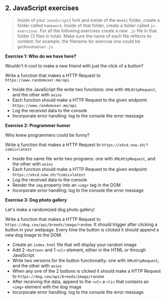 ## **2. JavaScript exercises**

> Inside of your `JavaScript3` fork and inside of the `Week1` folder, create a folder called `homework`. Inside of that folder, create a folder called `js-exercises`. For all the following exercises create a new `.js` file in that folder (3 files in total). Make sure the name of each file reflects its content: for example, the filename for exercise one could be `getRandomUser.js`.

**Exercise 1: Who do we have here?**

Wouldn't it cool to make a new friend with just the click of a button?

Write a function that makes a HTTP Request to `https://www.randomuser.me/api`

- Inside the JavaScript file write two functions: one with `XMLHttpRequest`, and the other with `axios`
- Each function should make a HTTP Request to the given endpoint: `https://www.randomuser.me/api`
- Log the received data to the console
- Incorporate error handling: log to the console the error message

**Exercise 2: Programmer humor**

Who knew programmers could be funny?

Write a function that makes a HTTP Request to `https://xkcd.now.sh/?comic=latest`

- Inside the same file write two programs: one with `XMLHttpRequest`, and the other with `axios`
- Each function should make a HTTP Request to the given endpoint: `https://xkcd.now.sh/?comic=latest`
- Log the received data to the console
- Render the `img` property into an `<img>` tag in the DOM
- Incorporate error handling: log to the console the error message

**Exercise 3: Dog photo gallery**

Let's make a randomized dog photo gallery!

Write a function that makes a HTTP Request to `https://dog.ceo/api/breeds/image/random`. It should trigger after clicking a button in your webpage. Every time the button is clicked it should append a new dog image to the DOM.

- Create an `index.html` file that will display your random image
- Add 2 `<button>` and 1 `<ul>` element, either in the HTML or through JavaScript
- Write two versions for the button functionality: one with `XMLHttpRequest`, and the other with `axios`
- When any one of the 2 buttons is clicked it should make a HTTP Request to `https://dog.ceo/api/breeds/image/random`
- After receiving the data, append to the `<ul>` a `<li>` that contains an `<img>` element with the dog image
- Incorporate error handling: log to the console the error message
